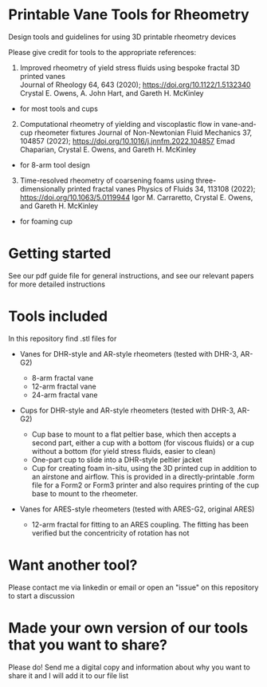 # Printable Vane Tools for Rheometry
Design tools and guidelines for using 3D printable rheometry devices

Please give credit for tools to the appropriate references: 

1) Improved rheometry of yield stress fluids using bespoke fractal 3D printed vanes  
Journal of Rheology 64, 643 (2020); https://doi.org/10.1122/1.5132340
Crystal E. Owens, A. John Hart, and Gareth H. McKinley 

* for most tools and cups 

2) Computational rheometry of yielding and viscoplastic flow in vane-and-cup rheometer fixtures
Journal of Non-Newtonian Fluid Mechanics 37, 104857 (2022); https://doi.org/10.1016/j.jnnfm.2022.104857
Emad Chaparian, Crystal E. Owens, and Gareth H. McKinley

* for 8-arm tool design 

3) Time-resolved rheometry of coarsening foams using three-dimensionally printed fractal vanes 
Physics of Fluids 34, 113108 (2022); https://doi.org/10.1063/5.0119944
Igor M. Carraretto, Crystal E. Owens, and Gareth H. McKinley

* for foaming cup

# Getting started 

See our pdf guide file for general instructions, and see our relevant papers for more detailed instructions  

# Tools included 

In this repository find .stl files for 
* Vanes for DHR-style and AR-style rheometers (tested with DHR-3, AR-G2)
  * 8-arm fractal vane 
  * 12-arm fractal vane
  * 24-arm fractal vane
  
* Cups for DHR-style and AR-style rheometers (tested with DHR-3, AR-G2)
  * Cup base to mount to a flat peltier base, which then accepts a second part, either a cup with a bottom (for viscous fluids) or a cup without a bottom (for yield stress fluids, easier to clean)  
  * One-part cup to slide into a DHR-style peltier jacket
  * Cup for creating foam in-situ, using the 3D printed cup in addition to an airstone and airflow. This is provided in a directly-printable .form file for a Form2 or Form3 printer and also requires printing of the cup base to mount to the rheometer. 
  
* Vanes for ARES-style rheometers (tested with ARES-G2, original ARES)
  * 12-arm fractal for fitting to an ARES coupling. The fitting has been verified but the concentricity of rotation has not 

# Want another tool? 

Please contact me via linkedin or email or open an "issue" on this repository to start a discussion 

# Made your own version of our tools that you want to share? 

Please do! Send me a digital copy and information about why you want to share it and I will add it to our file list 
